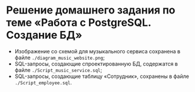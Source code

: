 # Решение домашнего задания по теме «Работа с PostgreSQL. Создание БД»

- Изображение со схемой для музыкального сервиса сохранена в файле `./diagram_music_website.png`;
- SQL-запросы, создающие спроектированную БД, содержатся в файле `./Script_music_service.sql`;
- SQL-запросы, создающие таблицу «Сотрудник», сохранены в файле `./Script_employee.sql`.